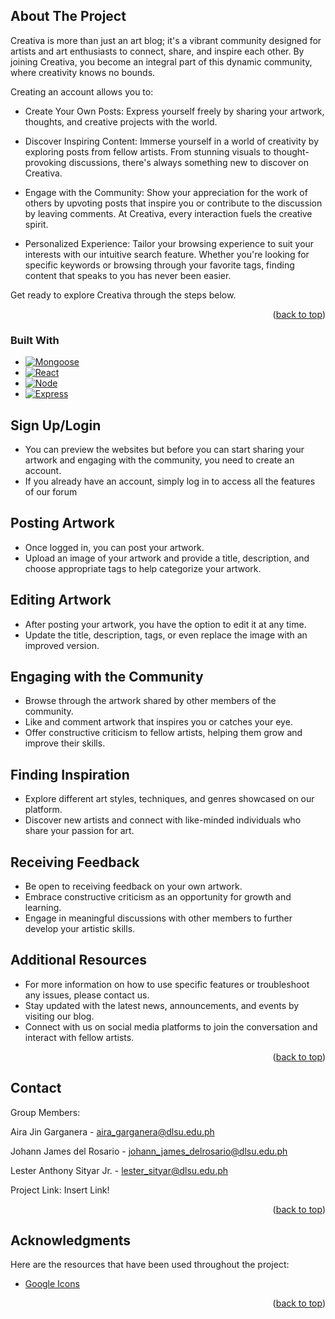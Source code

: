 
## About The Project

Creativa is more than just an art blog; it's a vibrant community designed for artists and art enthusiasts to connect, share, and inspire each other. By joining Creativa, you become an integral part of this dynamic community, where creativity knows no bounds.

Creating an account allows you to:
* Create Your Own Posts: Express yourself freely by sharing your artwork, thoughts, and creative projects with the world.

* Discover Inspiring Content: Immerse yourself in a world of creativity by exploring posts from fellow artists. From stunning visuals to thought-provoking discussions, there's always something new to discover on Creativa.

* Engage with the Community: Show your appreciation for the work of others by upvoting posts that inspire you or contribute to the discussion by leaving comments. At Creativa, every interaction fuels the creative spirit.

* Personalized Experience: Tailor your browsing experience to suit your interests with our intuitive search feature. Whether you're looking for specific keywords or browsing through your favorite tags, finding content that speaks to you has never been easier.

Get ready to explore Creativa through the steps below.

<p align="right">(<a href="#readme-top">back to top</a>)</p>

### Built With

* [![Mongoose][Mongoose]][Mongoose]
* [![React][React.js]][React.js]
* [![Node][Node.js]][Node.js]
* [![Express][Express]][Express]



<!-- USAGE EXAMPLES -->
## Sign Up/Login

  - You can preview the websites but before you can start sharing your artwork and engaging with the community, you need to create an account.
  - If you already have an account, simply log in to access all the features of our forum

## Posting Artwork

  - Once logged in, you can post your artwork.
  - Upload an image of your artwork and provide a title, description, and choose appropriate tags to help categorize your artwork.

## Editing Artwork 
 
  - After posting your artwork, you have the option to edit it at any time.
  - Update the title, description, tags, or even replace the image with an improved version.

## Engaging with the Community

  - Browse through the artwork shared by other members of the community.
  - Like and comment artwork that inspires you or catches your eye.
  - Offer constructive criticism to fellow artists, helping them grow and improve their skills.

## Finding Inspiration
  - Explore different art styles, techniques, and genres showcased on our platform.
  - Discover new artists and connect with like-minded individuals who share your passion for art.

## Receiving Feedback

  - Be open to receiving feedback on your own artwork.
  - Embrace constructive criticism as an opportunity for growth and learning.
  - Engage in meaningful discussions with other members to further develop your artistic skills.

## Additional Resources

  - For more information on how to use specific features or troubleshoot any issues, please contact us.
  - Stay updated with the latest news, announcements, and events by visiting our blog.
  - Connect with us on social media platforms to join the conversation and interact with fellow artists.

<p align="right">(<a href="#readme-top">back to top</a>)</p>




<!-- CONTACT -->
## Contact

Group Members:

Aira Jin Garganera - aira_garganera@dlsu.edu.ph

Johann James del Rosario - johann_james_delrosario@dlsu.edu.ph

Lester Anthony Sityar Jr. - lester_sityar@dlsu.edu.ph

Project Link: Insert Link!

<p align="right">(<a href="#readme-top">back to top</a>)</p>



<!-- ACKNOWLEDGMENTS -->
## Acknowledgments

Here are the resources that have been used throughout the project:

* [Google Icons](https://fonts.google.com/icons)


<!-- * [Choose an Open Source License](https://choosealicense.com)
* [GitHub Emoji Cheat Sheet](https://www.webpagefx.com/tools/emoji-cheat-sheet)
* [Malven's Flexbox Cheatsheet](https://flexbox.malven.co/)
* [Malven's Grid Cheatsheet](https://grid.malven.co/)
* [Img Shields](https://shields.io)
* [GitHub Pages](https://pages.github.com)
* [Font Awesome](https://fontawesome.com)
* [React Icons](https://react-icons.github.io/react-icons/search) -->

<p align="right">(<a href="#readme-top">back to top</a>)</p>

[Mongoose]: https://cdn-icons-png.flaticon.com/512/185/185702.png
[Express]: https://ajeetchaulagain.com/static/7cb4af597964b0911fe71cb2f8148d64/87351/express-js.png
[Node.js]: https://static-00.iconduck.com/assets.00/node-js-icon-454x512-nztofx17.png
[React.js]: https://img.shields.io/badge/React-20232A?style=for-the-badge&logo=react&logoColor=61DAFB